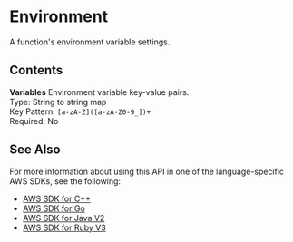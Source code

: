 # Environment<a name="API_Environment"></a>

A function's environment variable settings\.

## Contents<a name="API_Environment_Contents"></a>

 **Variables**   <a name="SSS-Type-Environment-Variables"></a>
Environment variable key\-value pairs\.  
Type: String to string map  
Key Pattern: `[a-zA-Z]([a-zA-Z0-9_])+`   
Required: No

## See Also<a name="API_Environment_SeeAlso"></a>

For more information about using this API in one of the language\-specific AWS SDKs, see the following:
+  [AWS SDK for C\+\+](https://docs.aws.amazon.com/goto/SdkForCpp/lambda-2015-03-31/Environment) 
+  [AWS SDK for Go](https://docs.aws.amazon.com/goto/SdkForGoV1/lambda-2015-03-31/Environment) 
+  [AWS SDK for Java V2](https://docs.aws.amazon.com/goto/SdkForJavaV2/lambda-2015-03-31/Environment) 
+  [AWS SDK for Ruby V3](https://docs.aws.amazon.com/goto/SdkForRubyV3/lambda-2015-03-31/Environment) 
